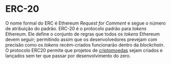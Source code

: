 # ERC-20 

O nome formal do ERC é Ethereum _Request for Comment_ e segue o número de atribuição do padrão. ERC-20 é o protocolo padrão para _tokens_ Ethereum. Ele define o conjunto de regras que todos os _tokens_ Ethereum devem seguir; permitindo assim que os desenvolvedores prevejam com precisão como os _tokens_ recém-criados funcionarão dentro da _blockchain_. O protocolo ERC20 permite que projetos de [criptomoedas](Criptomoedas.md) sejam criados e lançados sem ter que passar por desenvolvimento do zero.

